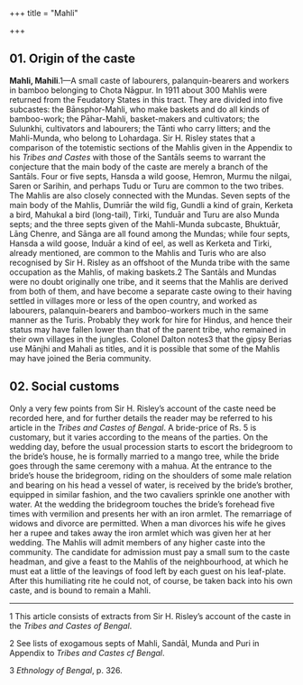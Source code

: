 +++
title = "Mahli"

+++

## 01. Origin of the caste

**Mahli, Mahili**.1—A small caste of labourers, palanquin-bearers and workers in bamboo belonging to Chota Nāgpur. In 1911 about 300 Mahlis were returned from the Feudatory States in this tract. They are divided into five subcastes: the Bānsphor-Mahli, who make baskets and do all kinds of bamboo-work; the Pāhar-Mahli, basket-makers and cultivators; the Sulunkhi, cultivators and labourers; the Tānti who carry litters; and the Mahli-Munda, who belong to Lohardaga. Sir H. Risley states that a comparison of the totemistic sections of the Mahlis given in the Appendix to his *Tribes and Castes* with those of the Santāls seems to warrant the conjecture that the main body of the caste are merely a branch of the Santāls. Four or five septs, Hansda a wild goose, Hemron, Murmu the nilgai, Saren or Sarihin, and perhaps Tudu or Turu are common to the two tribes. The Mahlis are also closely connected with the Mundas. Seven septs of the main body of the Mahlis, Dumriār the wild fig, Gundli a kind of grain, Kerketa a bird, Mahukal a bird \(long-tail\), Tirki, Tunduār and Turu are also Munda septs; and the three septs given of the Mahli-Munda subcaste, Bhuktuār, Lāng Chenre, and Sānga are all found among the Mundas; while four septs, Hansda a wild goose, Induār a kind of eel, as well as Kerketa and Tirki, already mentioned, are common to the Mahlis and Turis who are also recognised by Sir H. Risley as an offshoot of the Munda tribe with the same occupation as the Mahlis, of making baskets.2 The Santāls and Mundas were no doubt originally one tribe, and it seems that the Mahlis are derived from both of them, and have become a separate caste owing to their having settled in villages more or less of the open country, and worked as labourers, palanquin-bearers and bamboo-workers much in the same manner as the Turis. Probably they work for hire for Hindus, and hence their status may have fallen lower than that of the parent tribe, who remained in their own villages in the jungles. Colonel Dalton notes3 that the gipsy Berias use Mānjhi and Mahali as titles, and it is possible that some of the Mahlis may have joined the Beria community. 

## 02. Social customs

Only a very few points from Sir H. Risley’s account of the caste need be recorded here, and for further details the reader may be referred to his article in the *Tribes and Castes of Bengal*. A bride-price of Rs. 5 is customary, but it varies according to the means of the parties. On the wedding day, before the usual procession starts to escort the bridegroom to the bride’s house, he is formally married to a mango tree, while the bride goes through the same ceremony with a mahua. At the entrance to the bride’s house the bridegroom, riding on the shoulders of some male relation and bearing on his head a vessel of water, is received by the bride’s brother, equipped in similar fashion, and the two cavaliers sprinkle one another with water. At the wedding the bridegroom touches the bride’s forehead five times with vermilion and presents her with an iron armlet. The remarriage of widows and divorce are permitted. When a man divorces his wife he gives her a rupee and takes away the iron armlet which was given her at her wedding. The Mahlis will admit members of any higher caste into the community. The candidate for admission must pay a small sum to the caste headman, and give a feast to the Mahlis of the neighbourhood, at which he must eat a little of the leavings of food left by each guest on his leaf-plate. After this humiliating rite he could not, of course, be taken back into his own caste, and is bound to remain a Mahli. 

___________________

1 This article consists of extracts from Sir H. Risley’s account of the caste in the *Tribes and Castes of Bengal*. 

2 See lists of exogamous septs of Mahli, Sandāl, Munda and Puri in Appendix to *Tribes and Castes cf Bengal*. 

3 *Ethnology of Bengal*, p. 326. 

